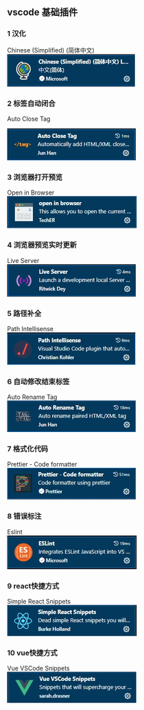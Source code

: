 ## vscode 基础插件

### 1 汉化

Chinese (Simplified) (简体中文)  
![chinese](./img/chinese.png)

### 2 标签自动闭合

Auto Close Tag  

![Auto Close Tag  ](./img/Auto%20Close%20Tag.png)

### 3 浏览器打开预览

Open in Browser  
![Open in Browser](./img/Open%20in%20Browser.png)

### 4 浏览器预览实时更新
Live Server  
![Live Server](./img/Live%20Server.png)

### 5 路径补全
Path Intellisense  
![Path Intellisense](./img/Path%20Intellisense.png)

### 6 自动修改结束标签
Auto Rename Tag  
![Auto Rename Tag](./img/Auto%20Rename%20Tag.png)

### 7 格式化代码
Prettier - Code formatter  
![Prettier - Code formatter](./img/Prettier%20-%20Code%20formatter.png)

### 8 错误标注
Eslint  
![Eslint](./img/ESLint.png)

### 9 react快捷方式
Simple React Snippets  
![Simple React Snippets](./img/Simple%20React%20Snippets.png)

### 10 vue快捷方式
Vue VSCode Snippets  
![Vue VSCode Snippets](./img/Vue%20VSCode%20Snippets.png)

